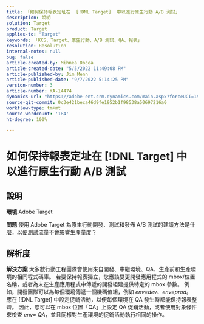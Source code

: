 ```yaml
---
title: 「如何保持報表定址在  [!DNL Target]  中以進行原生行動 A/B 測試」
description: 說明
solution: Target
product: Target
applies-to: "Target"
keywords: 「KCS、Target、原生行動、A/B 測試、QA、報表」
resolution: Resolution
internal-notes: null
bug: false
article-created-by: Mihnea Docea
article-created-date: "5/5/2022 11:49:08 PM"
article-published-by: Jim Menn
article-published-date: "9/7/2022 5:14:25 PM"
version-number: 3
article-number: KA-14474
dynamics-url: "https://adobe-ent.crm.dynamics.com/main.aspx?forceUCI=1&pagetype=entityrecord&etn=knowledgearticle&id=5a7119f3-cdcc-ec11-a7b5-6045bd00dbbc"
source-git-commit: 0c3e421beca46d9fe1952b1f98538a50697216a0
workflow-type: tm+mt
source-wordcount: '184'
ht-degree: 100%

---
```


# 如何保持報表定址在 [!DNL Target] 中以進行原生行動 A/B 測試

## 說明


<b>環境</b>
Adobe Target

<b>問題</b>
使用 Adobe Target 為原生行動開發、測試和發佈 A/B 測試的建議方法是什麼，以便測試流量不會影響生產量度？


## 解析度


<b>解決方案</b>
大多數行動工程團隊會使用來自開發、中繼環境、QA、生產前和生產環境的相同程式碼庫。
若要保持報表獨立，您應該變更開發應用程式的 mbox/位置名稱，或者為未在生產應用程式中傳遞的開發組建提供特定的 mbox 參數。
例如，開發團隊可以為每個環境傳遞一個機碼值組，例如 *env=dev、env=prod*。
應在 [!DNL Target] 中設定促銷活動，以便每個環境在 QA 發生時都能保持報表整齊。
因此，您可以在 mbox 位置「QA」上設定 QA 促銷活動，或者使用對象條件來檢查 *env= QA*，並且同樣對生產環境的促銷活動執行相同的操作。
